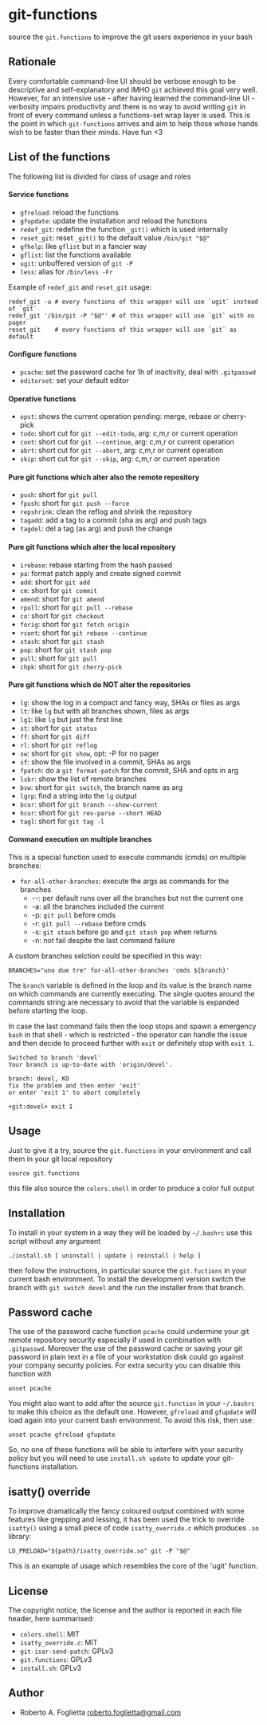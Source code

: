 # git-functions

source the `git.functions` to improve the git users experience in your bash


Rationale
---------

Every comfortable command-line UI should be verbose enough to be descriptive
and self-explanatory and IMHO `git` achieved this goal very well. However, for
an intensive use - after having learned the command-line UI - verbosity impairs
productivity and there is no way to avoid writing `git` in front of every 
command unless a functions-set wrap layer is used. This is the point in which
`git-functions` arrives and aim to help those whose hands wish to be faster
than their minds. Have fun <3


List of the functions
---------------------

The following list is divided for class of usage and roles

#### Service functions

* `gfreload`: reload the functions
* `gfupdate`: update the installation and reload the functions
* `redef_git`: redefine the function `_git()` which is used internally
* `reset_git`: reset `_git()` to the default value `/bin/git "$@"`
* `gfhelp`: like `gflist` but in a fancier way
* `gflist`: list the functions available
* `ugit`: unbuffered version of `git -P`
* `less`: alias for `/bin/less -Fr`

Example of `redef_git` and `reset_git` usage:

    redef_git -u # every functions of this wrapper will use `ugit` instead of `git`
    redef_git '/bin/git -P "$@"' # of this wrapper will use `git` with no pager
    reset_git    # every functions of this wrapper will use `git` as default

#### Configure functions

* `pcache`: set the password cache for 1h of inactivity, deal with `.gitpasswd`
* `editorset`: set your default editor

#### Operative functions

* `opst`: shows the current operation pending: merge, rebase or cherry-pick
* `todo`: short cut for `git --edit-todo`, arg: c,m,r or current operation
* `cont`: short cut for `git --continue`, arg: c,m,r or current operation
* `abrt`: short cut for `git --abort`, arg: c,m,r or current operation
* `skip`: short cut for `git --skip`, arg: c,m,r or current operation

#### Pure git functions which alter also the remote repository

* `push`: short for `git pull`
* `fpush`: short for `git push --force`
* `repshrink`: clean the reflog and shrink the repository
* `tagadd`: add a tag to a commit (sha as arg) and push tags
* `tagdel`: del a tag (as arg) and push the change

#### Pure git functions which alter the local repository

* `irebase`: rebase starting from the hash passed
* `pa`: format patch apply and create signed commit
* `add`: short for `git add`
* `cm`: short for `git commit`
* `amend`: short for `git amend`
* `rpull`: short for `git pull --rebase`
* `co`: short for `git checkout`
* `forig`: short for `git fetch origin`
* `rcont`: short for `git rebase --continue`
* `stash`: short for `git stash`
* `pop`: short for `git stash pop`
* `pull`: short for `git pull`
* `chpk`: short for `git cherry-pick`

#### Pure git functions which do NOT alter the repositories
 
* `lg`: show the log in a compact and fancy way, SHAs or files as args
* `lt`: like `lg` but with all branches shown, files as args
* `lg1`: like `lg` but just the first line
* `st`: short for `git status`
* `ff`: short for `git diff`
* `rl`: short for `git reflog`
* `sw`: short for `git show`, opt: -P for no pager
* `sf`: show the file involved in a commit, SHAs as args
* `fpatch`: do a `git format-patch` for the commit, SHA and opts in arg
* `lsbr`: show the list of remote branches
* `bsw`: short for `git switch`, the branch name as arg
* `lgrp`: find a string into the `lg` output
* `bcur`: short for `git branch --show-current`
* `hcur`: short for `git rev-parse --short HEAD`
* `tagl`: short for `git tag -l`

#### Command execution on multiple branches

This is a special function used to execute commands (cmds) on multiple branches:

* `for-all-other-branches`: execute the args as commands for the branches
  * --: per default runs over all the branches but not the current one
  * -a: all the branches included the current
  * -p: `git pull` before cmds
  * -r: `git pull --rebase` before cmds
  * -s: `git stash` before go and `git stash pop` when returns
  * -n: not fail despite the last command failure

A custom branches selction could be specified in this way:

    BRANCHES="uno due tre" for-all-other-branches 'cmds ${branch}'

The `branch` variable is defined in the loop and its value is the branch name
on which commands are currently executing. The single quotes around the
commands string are necessary to avoid that the variable is expanded before
starting the loop.

In case the last command fails then the loop stops and spawn a emergency `bash`
in that shell - which is restricted - the operator can handle the issue and
then decide to proceed further with `exit` or definitely stop with `exit 1`.

    Switched to branch 'devel'
    Your branch is up-to-date with 'origin/devel'.

    branch: devel, KO
    fix the problem and then enter 'exit'
    or enter 'exit 1' to abort completely

    +git:devel> exit 1


Usage
-----

Just to give it a try, source the `git.functions` in your environment and call
them in your git local repository

    source git.functions

this file also source the `colors.shell` in order to produce a color full
output  


Installation
------------

To install in your system in a way they will be loaded by `~/.bashrc` use this
script without any argument

    ./install.sh [ uninstall | update | reinstall | help ]

then follow the instructions, in particular source the `git.fuctions` in your
current bash environment. To install the development version switch the branch
with `git switch devel` and the run the installer from that branch.


Password cache
--------------

The use of the password cache function `pcache` could undermine your git remote
repository security especially if used in combination with `.gitpasswd`.
Moreover the use of the password cache or saving your git password in plain
text in a file of your workstation disk could go against your company security
policies. For extra security you can disable this function with

    unset pcache

You might also want to add after the source `git.function` in your `~/.bashrc`
to make this choice as the default one. However, `gfreload` and `gfupdate` will
load again into your current bash environment. To avoid this risk, then use:

    unset pcache gfreload gfupdate

So, no one of these functions will be able to interfere with your security
policy but you will need to use `install.sh update` to update your
git-functions installation.


isatty() override
-----------------

To improve dramatically the fancy coloured output combined with some features
like grepping and lessing, it has been used the trick to override `isatty()`
using a small piece of code `isatty_override.c` which produces `.so` library:

    LD_PRELOAD="${path}/isatty_override.so" git -P "$@"

This is an example of usage which resembles the core of the 'ugit' function.


License
-------

The copyright notice, the license and the author is reported in each file
header, here summarised:

* `colors.shell`: MIT
* `isatty_override.c`: MIT
* `git-isar-send-patch`: GPLv3
* `git.functions`: GPLv3
* `install.sh`: GPLv3


Author
------

* Roberto A. Foglietta <roberto.foglietta@gmail.com>


